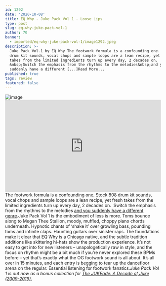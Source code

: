 ```yaml
---
id: 1292
date: '2020-10-08'
title: EQ Why - Juke Pack Vol 1 - Loose Lips
type: post
slug: eq-why-juke-pack-vol-1
author: 70
banner:
  - imported/eq-why-juke-pack-vol-1/image1292.jpeg
description: >-
  Juke Pack Vol.1 by EQ Why The footwork formula is a confounding one. Stock 808
  drum kit sounds, vocal chops and sample loops are a lean recipe, yet fresh
  takes from the limited ingredients turn up every day, 2 decades on.
  &nbsp;Switch the emphasis from the rhythms to the melodies&nbsp;and you
  suddenly have a different [...]Read More...
published: true
tags: review
featured: false
---
```

![image](../imported/eq-why-juke-pack-vol-1/image1292.jpeg)<iframe width='100%' height='300' scrolling='no' frameborder='no' allow='autoplay' src='https://bandcamp.com/EmbeddedPlayer/album=848173811/size=large/bgcol=ffffff/linkcol=2ebd35/tracklist=false/artwork=small/transparent=true/'></iframe>The footwork formula is a confounding one. Stock 808 drum kit sounds, vocal chops and sample loops are a lean recipe, yet fresh takes from the limited ingredients turn up every day, 2 decades on.  Switch the emphasis from the rhythms to the melodies [and you suddenly have a different genre](https://www.youtube.com/watch?v=REmZhFKmOmo).Juke Pack Vol 1 is the embodiment of less is more. Toms bounce along to Megan Thee Stallion, moody, muffled, choppy piano chords underneath. Hypnotic chants of ‘shake it’ over growling bass, pounding toms and infinite claps. Haunting guitars over sinister raps. The foundations make it clear that EQ Why is a Chicago native, and the subtle tradition additions like skittering hi-hats show the production experience. It’s not easy to get into for new listeners – unapologetically raw in style, and the focus on rhythm might be a bit much if you’re never explored these BPMs before – yet that’s exactly what the OG footwork sound is all about. It’s all over in 15 minutes, and each entry is begging to tear up the dancefloor arena on the regular. Essential listening for footwork fanatics._Juke Pack Vol 1 is out now as a bonus collection for [The JUKEade: A Decade of Juke (2009-2019).](https://eqwhy.bandcamp.com/album/the-jukeade-a-decade-of-juke-2009-2019)_